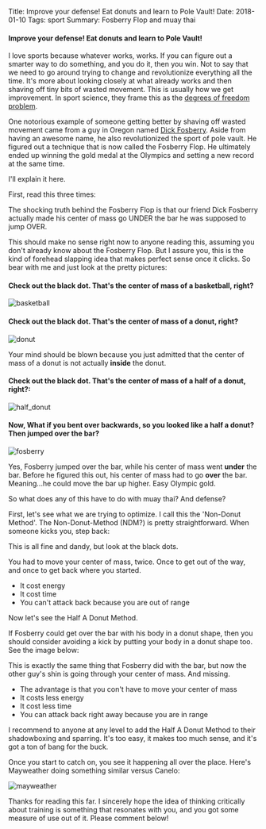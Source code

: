 Title:  Improve your defense! Eat donuts and learn to Pole Vault!
Date: 2018-01-10
Tags: sport
Summary: Fosberry Flop and muay thai

#### Improve your defense! Eat donuts and learn to Pole Vault!

I love sports because whatever works, works. If you can figure out a smarter way to do something, and you do it, then you win. Not to say that we need to go around trying to change and revolutionize everything all the time. It's more about looking closely at what already works and then shaving off tiny bits of wasted movement. This is usually how we get improvement.  In sport science, they frame this as the [degrees of freedom problem](https://en.wikipedia.org/wiki/Degrees_of_freedom_problem).

One notorious example of someone getting better by shaving off wasted movement came from a guy in Oregon named [Dick Fosberry](https://en.wikipedia.org/wiki/Dick_Fosbury). Aside from having an awesome name, he also revolutionized the sport of pole vault. He figured out a technique that is now called the Fosberry Flop. He ultimately ended up winning the gold medal at the Olympics and setting a new record at the same time.  

 I'll explain it here.   

First, read this three times:  

The shocking truth behind the Fosberry Flop is that our friend Dick Fosberry actually made his center of mass go UNDER the bar he was supposed to jump OVER.  

This should make no sense right now to anyone reading this, assuming you don't already know about the Fosberry Flop. But I assure you, this is the kind of forehead slapping idea that makes perfect sense once it clicks. So bear with me and just look at the pretty pictures:  

#### Check out the black dot. That's the center of mass of a basketball, right?


![basketball](https://github.com/mobbSF/blog/blob/master/images/fosberry/basketball.png?raw=true)

#### Check out the black dot. That's the center of mass of a donut, right?  


![donut](https://github.com/mobbSF/blog/blob/master/images/fosberry/donut.png?raw=true)

Your mind should be blown because you just admitted that the center of mass of a donut is not actually **inside** the donut.

#### Check out the black dot. That's the center of mass of a half of a donut, right?:

![half_donut](https://github.com/mobbSF/blog/blob/master/images/fosberry/half_donut.png?raw=true)

#### Now, What if you bent over backwards, so you looked like a half a donut? Then jumped over the bar?

![fosberry](https://github.com/mobbSF/blog/blob/master/images/fosberry/fosberry.gif?raw=true)


Yes, Fosberry jumped over the bar, while his center of mass went **under** the bar. Before he figured this out, his center of mass had to go **over** the bar.
Meaning...he could move the bar up higher. Easy Olympic gold.  


So what does any of this have to do with muay thai? And defense?

First, let's see what we are trying to optimize. I call this the 'Non-Donut Method'. The Non-Donut-Method (NDM?) is pretty straightforward. When someone kicks you, step back:


This is all fine and dandy, but look at the black dots. 

You had to move your center of mass, twice. Once to get out of the way, and once to get back where you started. 

* It cost energy
* It cost time
* You can't attack back because you are out of range

Now let's see the Half A Donut Method.  

If Fosberry could get over the bar with his body in a donut shape, then you should consider avoiding a kick by putting your body in a donut shape too. See the image below:


This is exactly the same thing that Fosberry did with the bar, but now the other guy's shin is going through your center of mass. And missing.

* The advantage is that you con't have to move your center of mass
* It costs less energy
* It cost less time
* You can attack back right away because you are in range  

I recommend to anyone at any level to add the Half A Donut Method to their shadowboxing and sparring. It's too easy, it makes too much sense, and it's got a ton of bang for the buck.

Once you start to catch on, you see it happening all over the place. Here's Mayweather doing something similar versus Canelo:  


![mayweather](https://github.com/mobbSF/blog/blob/master/images/fosberry/mayweather.png?raw=true)

Thanks for reading this far. I sincerely hope the idea of thinking critically about training is something that resonates with you, and you got some measure of use out of it. Please comment below!
